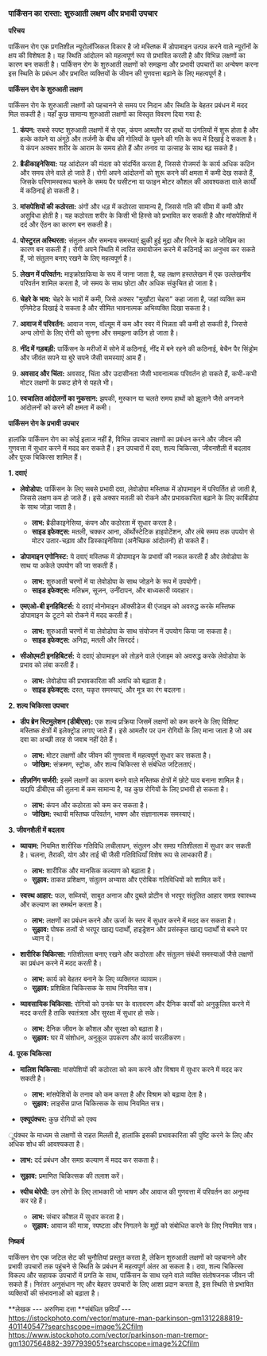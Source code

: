 ### पार्किंसन का रास्ता: शुरुआती लक्षण और प्रभावी उपचार

**परिचय**

पार्किंसन रोग एक प्रगतिशील न्यूरोलॉजिकल विकार है जो मस्तिष्क में डोपामाइन उत्पन्न करने वाले न्यूरॉनों के क्षय की विशेषता है। यह स्थिति आंदोलन को महत्वपूर्ण रूप से प्रभावित करती है और विभिन्न लक्षणों का कारण बन सकती है। पार्किंसन रोग के शुरुआती लक्षणों को समझना और प्रभावी उपचारों का अन्वेषण करना इस स्थिति के प्रबंधन और प्रभावित व्यक्तियों के जीवन की गुणवत्ता बढ़ाने के लिए महत्वपूर्ण है।

**पार्किंसन रोग के शुरुआती लक्षण**

पार्किंसन रोग के शुरुआती लक्षणों को पहचानने से समय पर निदान और स्थिति के बेहतर प्रबंधन में मदद मिल सकती है। यहाँ कुछ सामान्य शुरुआती लक्षणों का विस्तृत विवरण दिया गया है:

1. **कंपन:** सबसे स्पष्ट शुरुआती लक्षणों में से एक, कंपन आमतौर पर हाथों या उंगलियों में शुरू होता है और हल्के कांपने या अंगूठे और तर्जनी के बीच की गोलियों के घूमने की गति के रूप में दिखाई दे सकता है। ये कंपन अक्सर शरीर के आराम के समय होते हैं और तनाव या उत्साह के साथ बढ़ सकते हैं।

2. **ब्रैडीकाइनेसिया:** यह आंदोलन की मंदता को संदर्भित करता है, जिससे रोजमर्रा के कार्य अधिक कठिन और समय लेने वाले हो जाते हैं। रोगी अपने आंदोलनों को शुरू करने की क्षमता में कमी देख सकते हैं, जिसके परिणामस्वरूप चलने के समय पैर घसीटना या फाइन मोटर कौशल की आवश्यकता वाले कार्यों में कठिनाई हो सकती है।

3. **मांसपेशियों की कठोरता:** अंगों और धड़ में कठोरता सामान्य है, जिससे गति की सीमा में कमी और असुविधा होती है। यह कठोरता शरीर के किसी भी हिस्से को प्रभावित कर सकती है और मांसपेशियों में दर्द और ऐंठन का कारण बन सकती है।

4. **पोस्टुरल अस्थिरता:** संतुलन और समन्वय समस्याएं झुकी हुई मुद्रा और गिरने के बढ़ते जोखिम का कारण बन सकती हैं। रोगी अपने स्थिति में त्वरित समायोजन करने में कठिनाई का अनुभव कर सकते हैं, जो संतुलन बनाए रखने के लिए महत्वपूर्ण है।

5. **लेखन में परिवर्तन:** माइक्रोग्राफिया के रूप में जाना जाता है, यह लक्षण हस्तलेखन में एक उल्लेखनीय परिवर्तन शामिल करता है, जो समय के साथ छोटा और अधिक संकुचित हो जाता है।

6. **चेहरे के भाव:** चेहरे के भावों में कमी, जिसे अक्सर "मुखौटा चेहरा" कहा जाता है, जहां व्यक्ति कम एनिमेटेड दिखाई दे सकता है और सीमित भावनात्मक अभिव्यक्ति दिखा सकता है।

7. **आवाज में परिवर्तन:** आवाज नरम, वॉल्यूम में कम और स्वर में भिन्नता की कमी हो सकती है, जिससे अन्य लोगों के लिए रोगी को सुनना और समझना कठिन हो जाता है।

8. **नींद में गड़बड़ी:** पार्किंसन के मरीजों में सोने में कठिनाई, नींद में बने रहने की कठिनाई, बेचैन पैर सिंड्रोम और जीवंत सपने या बुरे सपने जैसी समस्याएं आम हैं।

9. **अवसाद और चिंता:** अवसाद, चिंता और उदासीनता जैसी भावनात्मक परिवर्तन हो सकते हैं, कभी-कभी मोटर लक्षणों के प्रकट होने से पहले भी।

10. **स्वचालित आंदोलनों का नुकसान:** झपकी, मुस्कान या चलते समय हाथों को झूलाने जैसे अनजाने आंदोलनों को करने की क्षमता में कमी।

**पार्किंसन रोग के प्रभावी उपचार**

हालांकि पार्किंसन रोग का कोई इलाज नहीं है, विभिन्न उपचार लक्षणों का प्रबंधन करने और जीवन की गुणवत्ता में सुधार करने में मदद कर सकते हैं। इन उपचारों में दवा, शल्य चिकित्सा, जीवनशैली में बदलाव और पूरक चिकित्सा शामिल हैं।

**1. दवाएं**

- **लेवोडोपा:** पार्किंसन के लिए सबसे प्रभावी दवा, लेवोडोपा मस्तिष्क में डोपामाइन में परिवर्तित हो जाती है, जिससे लक्षण कम हो जाते हैं। इसे अक्सर मतली को रोकने और प्रभावकारिता बढ़ाने के लिए कार्बिडोपा के साथ जोड़ा जाता है।
  - **लाभ:** ब्रैडीकाइनेसिया, कंपन और कठोरता में सुधार करता है।
  - **साइड इफेक्ट्स:** मतली, चक्कर आना, ऑर्थोस्टेटिक हाइपोटेंशन, और लंबे समय तक उपयोग से मोटर उतार-चढ़ाव और डिस्काइनेसिया (अनैच्छिक आंदोलनों) हो सकते हैं।

- **डोपामाइन एगोनिस्ट:** ये दवाएं मस्तिष्क में डोपामाइन के प्रभावों की नकल करती हैं और लेवोडोपा के साथ या अकेले उपयोग की जा सकती हैं।
  - **लाभ:** शुरुआती चरणों में या लेवोडोपा के साथ जोड़ने के रूप में उपयोगी।
  - **साइड इफेक्ट्स:** मतिभ्रम, सूजन, उनींदापन, और बाध्यकारी व्यवहार।

- **एमएओ-बी इनहिबिटर्स:** ये दवाएं मोनोमाइन ऑक्सीडेज बी एंजाइम को अवरुद्ध करके मस्तिष्क डोपामाइन के टूटने को रोकने में मदद करती हैं।
  - **लाभ:** शुरुआती चरणों में या लेवोडोपा के साथ संयोजन में उपयोग किया जा सकता है।
  - **साइड इफेक्ट्स:** अनिद्रा, मतली और सिरदर्द।

- **सीओएमटी इनहिबिटर्स:** ये दवाएं डोपामाइन को तोड़ने वाले एंजाइम को अवरुद्ध करके लेवोडोपा के प्रभाव को लंबा करती हैं।
  - **लाभ:** लेवोडोपा की प्रभावकारिता की अवधि को बढ़ाता है।
  - **साइड इफेक्ट्स:** दस्त, यकृत समस्याएं, और मूत्र का रंग बदलना।

**2. शल्य चिकित्सा उपचार**

- **डीप ब्रेन स्टिमुलेशन (डीबीएस):** एक शल्य प्रक्रिया जिसमें लक्षणों को कम करने के लिए विशिष्ट मस्तिष्क क्षेत्रों में इलेक्ट्रोड लगाए जाते हैं। इसे आमतौर पर उन रोगियों के लिए माना जाता है जो अब दवा का अच्छी तरह से जवाब नहीं देते हैं।
  - **लाभ:** मोटर लक्षणों और जीवन की गुणवत्ता में महत्वपूर्ण सुधार कर सकता है।
  - **जोखिम:** संक्रमण, स्ट्रोक, और शल्य चिकित्सा से संबंधित जटिलताएं।

- **लीज़निंग सर्जरी:** इसमें लक्षणों का कारण बनने वाले मस्तिष्क क्षेत्रों में छोटे घाव बनाना शामिल है। यद्यपि डीबीएस की तुलना में कम सामान्य है, यह कुछ रोगियों के लिए प्रभावी हो सकता है।
  - **लाभ:** कंपन और कठोरता को कम कर सकता है।
  - **जोखिम:** स्थायी मस्तिष्क परिवर्तन, भाषण और संज्ञानात्मक समस्याएं।

**3. जीवनशैली में बदलाव**

- **व्यायाम:** नियमित शारीरिक गतिविधि लचीलापन, संतुलन और समग्र गतिशीलता में सुधार कर सकती है। चलना, तैराकी, योग और ताई ची जैसी गतिविधियाँ विशेष रूप से लाभकारी हैं।
  - **लाभ:** शारीरिक और मानसिक कल्याण को बढ़ाता है।
  - **सुझाव:** ताकत प्रशिक्षण, संतुलन अभ्यास और एरोबिक गतिविधियों को शामिल करें।

- **स्वस्थ आहार:** फल, सब्जियों, साबुत अनाज और दुबले प्रोटीन से भरपूर संतुलित आहार समग्र स्वास्थ्य और कल्याण का समर्थन करता है।
  - **लाभ:** लक्षणों का प्रबंधन करने और ऊर्जा के स्तर में सुधार करने में मदद कर सकता है।
  - **सुझाव:** पोषक तत्वों से भरपूर खाद्य पदार्थों, हाइड्रेशन और प्रसंस्कृत खाद्य पदार्थों से बचने पर ध्यान दें।

- **शारीरिक चिकित्सा:** गतिशीलता बनाए रखने और कठोरता और संतुलन संबंधी समस्याओं जैसे लक्षणों का प्रबंधन करने में मदद करती है।
  - **लाभ:** कार्य को बेहतर बनाने के लिए व्यक्तिगत व्यायाम।
  - **सुझाव:** प्रशिक्षित चिकित्सक के साथ नियमित सत्र।

- **व्यावसायिक चिकित्सा:** रोगियों को उनके घर के वातावरण और दैनिक कार्यों को अनुकूलित करने में मदद करती है ताकि स्वतंत्रता और सुरक्षा में सुधार हो सके।
  - **लाभ:** दैनिक जीवन के कौशल और सुरक्षा को बढ़ाता है।
  - **सुझाव:** घर में संशोधन, अनुकूल उपकरण और कार्य सरलीकरण।

**4. पूरक चिकित्सा**

- **मालिश चिकित्सा:** मांसपेशियों की कठोरता को कम करने और विश्राम में सुधार करने में मदद कर सकती है।
  - **लाभ:** मांसपेशियों के तनाव को कम करता है और विश्राम को बढ़ावा देता है।
  - **सुझाव:** लाइसेंस प्राप्त चिकित्सक के साथ नियमित सत्र।

- **एक्यूपंक्चर:** कुछ रोगियों को एक्य

ूपंक्चर के माध्यम से लक्षणों से राहत मिलती है, हालांकि इसकी प्रभावकारिता की पुष्टि करने के लिए और अधिक शोध की आवश्यकता है।
  - **लाभ:** दर्द प्रबंधन और समग्र कल्याण में मदद कर सकता है।
  - **सुझाव:** प्रमाणित चिकित्सक की तलाश करें।

- **स्पीच थेरेपी:** उन लोगों के लिए लाभकारी जो भाषण और आवाज की गुणवत्ता में परिवर्तन का अनुभव कर रहे हैं।
  - **लाभ:** संचार कौशल में सुधार करता है।
  - **सुझाव:** आवाज की मात्रा, स्पष्टता और निगलने के मुद्दों को संबोधित करने के लिए नियमित सत्र।

**निष्कर्ष**

पार्किंसन रोग एक जटिल सेट की चुनौतियां प्रस्तुत करता है, लेकिन शुरुआती लक्षणों को पहचानने और प्रभावी उपचारों तक पहुंचने से स्थिति के प्रबंधन में महत्वपूर्ण अंतर आ सकता है। दवा, शल्य चिकित्सा विकल्प और सहायक उपचारों में प्रगति के साथ, पार्किंसन के साथ रहने वाले व्यक्ति संतोषजनक जीवन जी सकते हैं। निरंतर अनुसंधान नए और बेहतर उपचारों के लिए आशा प्रदान करता है, इस स्थिति से प्रभावित व्यक्तियों की संभावनाओं को बढ़ाता है।

**लेखक --- अरुणिमा दत्ता
**संबंधित छवियाँ ---
https://istockphoto.com/vector/mature-man-parkinson-gm1312288819-401140547?searchscope=image%2Cfilm
https://www.istockphoto.com/vector/parkinson-man-tremor-gm1307564882-397793905?searchscope=image%2Cfilm
